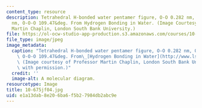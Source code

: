 ```yaml
---
content_type: resource
description: Tetrahedral H-bonded water pentamer figure, O-O 0.282 nm, O--O 0.282
  nm, O-O-O 109.47&deg. From Hydrogen Bonding in Water. (Image Courtesy of Professor
  Martin Chaplin, London South Bank University.)
file: https://ol-ocw-studio-app-production.s3.amazonaws.com/courses/10-675j-computational-quantum-mechanics-of-molecular-and-extended-systems-fall-2004/e1a13dab8e206ba6f5b27984db2abc9e_10-675jf04.jpg
file_type: image/jpeg
image_metadata:
  caption: "Tetrahedral H-bonded water pentamer figure, O-O 0.282 nm, O--O 0.282 nm,\
    \ O-O-O 109.47&deg. From\_[Hydrogen Bonding in Water](http://www.lsbu.ac.uk/water/hbond.html).\
    \ (Image courtesy of Professor Martin Chaplin, London South Bank University. Used\
    \ with permission.)"
  credit: ''
  image-alt: A molecular diagram.
resourcetype: Image
title: 10-675jf04.jpg
uid: e1a13dab-8e20-6ba6-f5b2-7984db2abc9e
---
```

